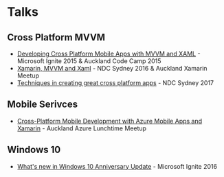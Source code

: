 # Talks

## Cross Platform MVVM

- [Developing Cross Platform Mobile Apps with MVVM and XAML](https://channel9.msdn.com/Events/Ignite/Microsoft-Ignite-New-Zealand-2015/M347) - Microsoft Ignite 2015 & Auckland Code Camp 2015
- [Xamarin, MVVM and Xaml](https://www.youtube.com/watch?v=x266Vy4tfT0) - NDC Sydney 2016 & Auckland Xamarin Meetup
- [Techniques in creating great cross platform apps](https://www.youtube.com/watch?v=S9kxokKuFAQ) - NDC Sydney 2017

## Mobile Serivces
- [Cross-Platform Mobile Development with Azure Mobile Apps and Xamarin](http://www.meetup.com/Auckland-Azure-Lunchtime-Meetup/events/229742916/) - Auckland Azure Lunchtime Meetup

## Windows 10
- [What's new in Windows 10 Anniversary Update](https://channel9.msdn.com/Events/Ignite/New-Zealand-2016/M319) - Microsoft Ignite 2016
